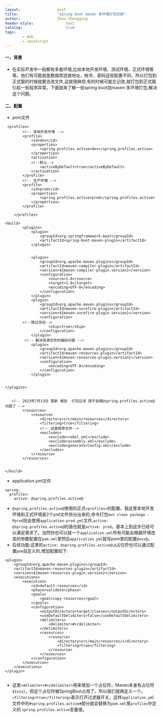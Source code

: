 ```yaml
---
layout:					post
title:					"spring boot maven 多环境打包切换"
author:					Zhou Zhongqing
header-style:				text
catalog:					true
tags:
		- Web
		- JavaScript
---
```

#### 一、背景
- 在实际开发中一般都有多套环境,比如本地开发环境、测试环境、正式环境等等。他们有可能就是数据库连接地址，帐号，密码这些配置不同，所以打包到正式服的时候就要去改文件,这就很麻烦,有的时候可能忘记改,就打包到正式服引起一些程序异常。下面就来了解一些spring boot加maven 多环境打包,解决这个问题。

#### 二、配置
- pom文件

```
 <profiles>
        <!-- 本地开发环境 -->
        <profile>
            <id>dev</id>
            <properties>
                <spring.profiles.active>dev</spring.profiles.active>
            </properties>
            <activation>
            <!--默认-->
                <activeByDefault>true</activeByDefault>
            </activation>
        </profile>
        <!-- 生产环境 -->
        <profile>
            <id>prod</id>
            <properties>
                <spring.profiles.active>prod</spring.profiles.active>
            </properties>
        </profile>
    
    </profiles>

<build>
        <plugins>
            <plugin>
                <groupId>org.springframework.boot</groupId>
                <artifactId>spring-boot-maven-plugin</artifactId>
            </plugin>


            <plugin>
                <groupId>org.apache.maven.plugins</groupId>
                <artifactId>maven-compiler-plugin</artifactId>
                <version>${maven-compiler-plugin.version}</version>
                <configuration>
                    <source>1.8</source>
                    <target>1.8</target>
                    <encoding>UTF-8</encoding>
                </configuration>
            </plugin>
            <plugin>
                <groupId>org.apache.maven.plugins</groupId>
                <artifactId>maven-surefire-plugin</artifactId>
                <version>${maven-surefire-plugin.version}</version>
                <configuration>
		<!--跳过测试-->
                    <skip>true</skip>
                </configuration>
            </plugin>
 		 <!-- 解决资源文件的编码问题 -->
            <plugin>
                <groupId>org.apache.maven.plugins</groupId>
                <artifactId>maven-resources-plugin</artifactId>
                <version>${maven-resources-plugin.version}</version>
                <configuration>
                    <encoding>UTF-8</encoding>
                </configuration>
            </plugin>


</plugins>


   <!-- 2023年7月13日 更新 增加  打包过滤 就不会报@spring.profiles.active@问题了 -->
        <resources>
            <resource>
                <directory>src/main/resources</directory>
                <filtering>true</filtering>
                <!-- 这是排除文件-->
                <excludes>
                    <exclude>rebel.xml</exclude>
                    <exclude>assembly.xml</exclude>
                    <exclude>generatorConfig.xml</exclude>
                </excludes>
            </resource>
        </resources>


</build>
```

- application.yml文件

```
spring:
  profiles:
    active: @spring.profiles.active@
```
- `@spring.profiles.active@`使用的正式`<profiles>`的配置，我这里本地开发环境和正式环境是2个yml文件拆分出来的,命令打包`mvn clean package -Pprod`则会使用`application-prod.yml`文件,`active: @spring.profiles.active@`的值也就是`active: prod`。基本上到这步已经可以满足需求了。当然你也可以就一个`application.yml`所有可能会根据环境改变的参数配置在`pom.xml`里然后`application.yml`就写pom里的配置`@xxx@`。
- 后续功能:这里的`active: @spring.profiles.active@`,`@`占位符也可以通过配置`pom`自定义的,增加配置如下:

```
<plugin>
    <groupId>org.apache.maven.plugins</groupId>
    <artifactId>maven-resources-plugin</artifactId>
    <version>${maven-resources-plugin.version}</version>
    <executions>
        <execution>
            <id>default-resources</id>
            <phase>validate</phase>
            <goals>
                <goal>copy-resources</goal>
            </goals>
            <configuration>
                <outputDirectory>target/classes</outputDirectory>
                <useDefaultDelimiters>false</useDefaultDelimiters>
                <delimiters>
                    <delimiter>#</delimiter>
                </delimiters>
                <resources>
                    <resource>
                        <directory>src/main/resources/</directory>
                        <filtering>true</filtering>
                    </resource>
                </resources>
            </configuration>
        </execution>
    </executions>
</plugin>
 
```
- 这里`<delimiter>#</delimiter>`用来增加一个占位符，Maven本身有占位符`${xxx}`，但这个占位符被SpringBoot占用了，所以我们就再定义一个。`<filtering>true</filtering>`表示打开过滤器开关，这样`application.yml`文件中的`#spring.profiles.active#`部分就会替换为`pom.xml`里`profiles`中定义的 `spring.profiles.active`变量值。
